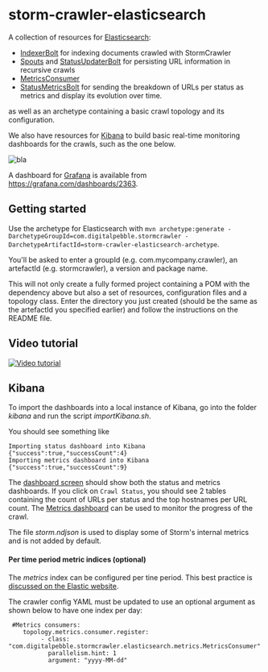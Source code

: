 storm-crawler-elasticsearch
===========================

A collection of resources for [Elasticsearch](https://www.elastic.co/products/elasticsearch):
* [IndexerBolt](https://github.com/DigitalPebble/storm-crawler/blob/master/external/elasticsearch/src/main/java/com/digitalpebble/stormcrawler/elasticsearch/bolt/IndexerBolt.java) for indexing documents crawled with StormCrawler
* [Spouts](https://github.com/DigitalPebble/storm-crawler/blob/master/external/elasticsearch/src/main/java/com/digitalpebble/stormcrawler/elasticsearch/persistence/AggregationSpout.java) and [StatusUpdaterBolt](https://github.com/DigitalPebble/storm-crawler/blob/master/external/elasticsearch/src/main/java/com/digitalpebble/stormcrawler/elasticsearch/persistence/StatusUpdaterBolt.java) for persisting URL information in recursive crawls
* [MetricsConsumer](https://github.com/DigitalPebble/storm-crawler/blob/master/external/elasticsearch/src/main/java/com/digitalpebble/stormcrawler/elasticsearch/metrics/MetricsConsumer.java)
* [StatusMetricsBolt](https://github.com/DigitalPebble/storm-crawler/blob/master/external/elasticsearch/src/main/java/com/digitalpebble/stormcrawler/elasticsearch/metrics/StatusMetricsBolt.java) for sending the breakdown of URLs per status as metrics and display its evolution over time.

as well as an archetype containing a basic crawl topology and its configuration.

We also have resources for [Kibana](https://www.elastic.co/products/kibana) to build basic real-time monitoring dashboards for the crawls, such as the one below.

![bla](https://pbs.twimg.com/media/CR1-waVWEAAh0u4.png)

A dashboard for [Grafana](http://grafana.com/) is available from https://grafana.com/dashboards/2363.

Getting started
---------------------

Use the archetype for Elasticsearch with `mvn archetype:generate -DarchetypeGroupId=com.digitalpebble.stormcrawler -DarchetypeArtifactId=storm-crawler-elasticsearch-archetype`.

You'll be asked to enter a groupId (e.g. com.mycompany.crawler), an artefactId (e.g. stormcrawler), a version and package name.

This will not only create a fully formed project containing a POM with the dependency above but also a set of resources, configuration files and a topology class. Enter the directory you just created (should be the same as the artefactId you specified earlier) and follow the instructions on the README file.

Video tutorial
---------------------

[![Video tutorial](https://i.ytimg.com/vi/KTerugU12TY/hqdefault.jpg)](https://www.youtube.com/watch?v=KTerugU12TY)


Kibana
---------------------

To import the dashboards into a local instance of Kibana, go into the folder _kibana_ and run the script _importKibana.sh_. 

You should see something like 

```
Importing status dashboard into Kibana
{"success":true,"successCount":4}
Importing metrics dashboard into Kibana
{"success":true,"successCount":9}
```

The [dashboard screen](http://localhost:5601/app/kibana#/dashboards) should show both the status and metrics dashboards. If you click on `Crawl Status`, you should see 2 tables containing the count of URLs per status and the top hostnames per URL count.
The [Metrics dashboard](http://localhost:5601/app/kibana#/dashboard/Crawl-metrics) can be used to monitor the progress of the crawl.

The file _storm.ndjson_ is used to display some of Storm's internal metrics and is not added by default.

#### Per time period metric indices (optional)

The _metrics_ index can be configured per tine period. This best practice is [discussed on the Elastic website](https://www.elastic.co/guide/en/elasticsearch/guide/current/time-based.html).

The crawler config YAML must be updated to use an optional argument as shown below to have one index per day:

```
 #Metrics consumers:
    topology.metrics.consumer.register:
         - class: "com.digitalpebble.stormcrawler.elasticsearch.metrics.MetricsConsumer"
           parallelism.hint: 1
           argument: "yyyy-MM-dd"
```








